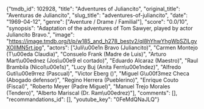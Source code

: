 {"tmdb_id": 102928, "title": "Adventures of Juliancito", "original_title": "Aventuras de Juliancito", "slug_title": "adventures-of-juliancito", "date": "1969-04-12", "genre": ["Aventure / Drame / Familial"], "score": "0.0/10", "synopsis": "Adaptation of the adventures of Tom Sawyer, played by actor Juliancito Bravo.", "image": "https://image.tmdb.org/t/p/w185_and_h278_bestv2/ql8hYhwYhgWbSZlLgvXOIlMN5rt.jpg", "actors": ["Juli\u00e1n Bravo (Juliancito)", "Carmen Montejo (T\u00eda Claudia)", "Consuelo Frank (Madre de Luis)", "Arturo Mart\u00ednez (Jos\u00e9 el cortado)", "Eduardo Alcaraz (Maestro)", "Raul Brambila (Nicol\u00e1s)", "Lucy Buj (Anita Fern\u00e1ndez)", "Alfredo Guti\u00e9rrez (Pascual)", "Victor Eberg ()", "Miguel G\u00f3mez Checa (Abogado defensor)", "Regino Herrera (Pueblerino)", "Enrique Couto (Fiscal)", "Roberto Meyer (Padre Miguel)", "Manuel Trejo Morales (Tendero)", "Alberto Mariscal (Dr. Ram\u00edrez)"], "comments": [], "recommandations_id": [], "youtube_key": "0FeMdQNaJLQ"}